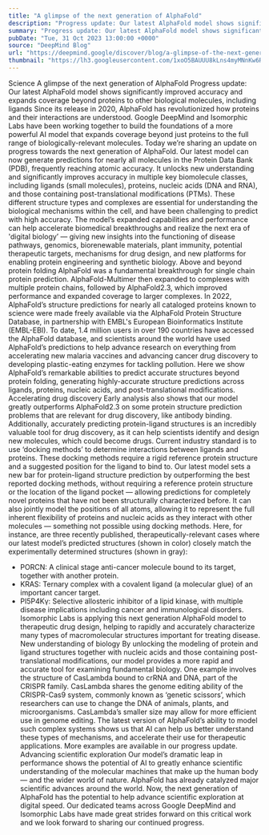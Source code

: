 ```yaml
---
title: "A glimpse of the next generation of AlphaFold"
description: "Progress update: Our latest AlphaFold model shows significantly improved accuracy and expands coverage beyond proteins to other biological molecules, including ligands."
summary: "Progress update: Our latest AlphaFold model shows significantly improved accuracy and expands coverage beyond proteins t"
pubDate: "Tue, 31 Oct 2023 13:00:00 +0000"
source: "DeepMind Blog"
url: "https://deepmind.google/discover/blog/a-glimpse-of-the-next-generation-of-alphafold/"
thumbnail: "https://lh3.googleusercontent.com/1xoO5BAUUU8kLns4myMNnKw6RRQyUk1JdlWL1M0aDiagMgaBeDA9O8Y4rYFAo9hfnzmb0cnUMrT_-cStBqnyp_zW59F5Edwbvxcy3EVmfeKS-PNgVw=w528-h297-n-nu-rw"
---
```


Science
A glimpse of the next generation of AlphaFold
Progress update: Our latest AlphaFold model shows significantly improved accuracy and expands coverage beyond proteins to other biological molecules, including ligands
Since its release in 2020, AlphaFold has revolutionized how proteins and their interactions are understood. Google DeepMind and Isomorphic Labs have been working together to build the foundations of a more powerful AI model that expands coverage beyond just proteins to the full range of biologically-relevant molecules.
Today we’re sharing an update on progress towards the next generation of AlphaFold. Our latest model can now generate predictions for nearly all molecules in the Protein Data Bank (PDB), frequently reaching atomic accuracy.
It unlocks new understanding and significantly improves accuracy in multiple key biomolecule classes, including ligands (small molecules), proteins, nucleic acids (DNA and RNA), and those containing post-translational modifications (PTMs). These different structure types and complexes are essential for understanding the biological mechanisms within the cell, and have been challenging to predict with high accuracy.
The model’s expanded capabilities and performance can help accelerate biomedical breakthroughs and realize the next era of 'digital biology’ — giving new insights into the functioning of disease pathways, genomics, biorenewable materials, plant immunity, potential therapeutic targets, mechanisms for drug design, and new platforms for enabling protein engineering and synthetic biology.
Above and beyond protein folding
AlphaFold was a fundamental breakthrough for single chain protein prediction. AlphaFold-Multimer then expanded to complexes with multiple protein chains, followed by AlphaFold2.3, which improved performance and expanded coverage to larger complexes.
In 2022, AlphaFold’s structure predictions for nearly all cataloged proteins known to science were made freely available via the AlphaFold Protein Structure Database, in partnership with EMBL's European Bioinformatics Institute (EMBL-EBI).
To date, 1.4 million users in over 190 countries have accessed the AlphaFold database, and scientists around the world have used AlphaFold’s predictions to help advance research on everything from accelerating new malaria vaccines and advancing cancer drug discovery to developing plastic-eating enzymes for tackling pollution.
Here we show AlphaFold’s remarkable abilities to predict accurate structures beyond protein folding, generating highly-accurate structure predictions across ligands, proteins, nucleic acids, and post-translational modifications.
Accelerating drug discovery
Early analysis also shows that our model greatly outperforms AlphaFold2.3 on some protein structure prediction problems that are relevant for drug discovery, like antibody binding. Additionally, accurately predicting protein-ligand structures is an incredibly valuable tool for drug discovery, as it can help scientists identify and design new molecules, which could become drugs.
Current industry standard is to use ‘docking methods’ to determine interactions between ligands and proteins. These docking methods require a rigid reference protein structure and a suggested position for the ligand to bind to.
Our latest model sets a new bar for protein-ligand structure prediction by outperforming the best reported docking methods, without requiring a reference protein structure or the location of the ligand pocket — allowing predictions for completely novel proteins that have not been structurally characterized before.
It can also jointly model the positions of all atoms, allowing it to represent the full inherent flexibility of proteins and nucleic acids as they interact with other molecules — something not possible using docking methods.
Here, for instance, are three recently published, therapeutically-relevant cases where our latest model’s predicted structures (shown in color) closely match the experimentally determined structures (shown in gray):
- PORCN: A clinical stage anti-cancer molecule bound to its target, together with another protein.
- KRAS: Ternary complex with a covalent ligand (a molecular glue) of an important cancer target.
- PI5P4Kγ: Selective allosteric inhibitor of a lipid kinase, with multiple disease implications including cancer and immunological disorders.
Isomorphic Labs is applying this next generation AlphaFold model to therapeutic drug design, helping to rapidly and accurately characterize many types of macromolecular structures important for treating disease.
New understanding of biology
By unlocking the modeling of protein and ligand structures together with nucleic acids and those containing post-translational modifications, our model provides a more rapid and accurate tool for examining fundamental biology.
One example involves the structure of CasLambda bound to crRNA and DNA, part of the CRISPR family. CasLambda shares the genome editing ability of the CRISPR-Cas9 system, commonly known as ‘genetic scissors’, which researchers can use to change the DNA of animals, plants, and microorganisms. CasLambda’s smaller size may allow for more efficient use in genome editing.
The latest version of AlphaFold’s ability to model such complex systems shows us that AI can help us better understand these types of mechanisms, and accelerate their use for therapeutic applications. More examples are available in our progress update.
Advancing scientific exploration
Our model’s dramatic leap in performance shows the potential of AI to greatly enhance scientific understanding of the molecular machines that make up the human body — and the wider world of nature.
AlphaFold has already catalyzed major scientific advances around the world. Now, the next generation of AlphaFold has the potential to help advance scientific exploration at digital speed.
Our dedicated teams across Google DeepMind and Isomorphic Labs have made great strides forward on this critical work and we look forward to sharing our continued progress.